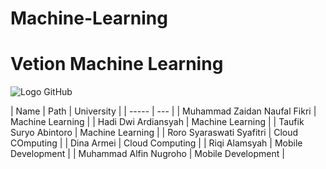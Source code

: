 # Machine-Learning
# Vetion Machine Learning
![Logo GitHub](https://github.com/Tooomat/img-vetion/blob/main/Group%204%20(1).png)

| Name  | Path | University |
| ----- | --- |
| Muhammad Zaidan Naufal Fikri   | Machine Learning  |
| Hadi Dwi Ardiansyah | Machine Learning  |
| Taufik Suryo Abintoro   | Machine Learning  |
| Roro Syaraswati Syafitri | Cloud COmputing  |
| Dina Armei   | Cloud Computing  |
| Riqi Alamsyah | Mobile Development  |
| Muhammad Alfin Nugroho | Mobile Development  |

